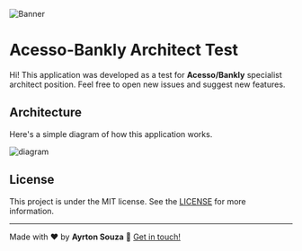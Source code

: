 
![Banner](https://user-images.githubusercontent.com/30063455/138953928-65d27343-1cb0-419e-95c9-ce670a94209b.png)
# Acesso-Bankly Architect Test
Hi! This application was developed as a test for **Acesso/Bankly** specialist architect position. Feel free to open new issues and suggest new features.


## Architecture

Here's a simple diagram of how this application works. 

![diagram](https://user-images.githubusercontent.com/30063455/138977807-921017a5-096d-4c11-b366-3c04c7c0a1de.png)

## License

This project is under the MIT license. See the [LICENSE](https://github.com/ayrtonbsouza/bankly-test/blob/main/LICENSE) for more information.


---
 Made with ❤️ by **Ayrton Souza** :wave: [Get in touch!](https://www.linkedin.com/in/ayrtonsouza)